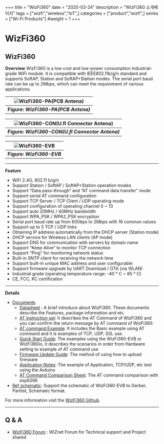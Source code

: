 +++
title = "WizFi360"
date = "2020-03-24"
description = "WizFi360 소개페이지"
tags = ["wizfi","wireless","IoT",]
categories = ["product","wizfi",]
series = ["Wi-Fi Products"]
#weight = 1
+++

# WizFi360

## **WizFi360**

**Overview**
WizFi360 is a low cost and low-power consumption industrial-grade WiFi module. It is compatible with IEEE802.11b/g/n standard and supports SoftAP, Station and SoftAP+Station modes. The serial port baud rate can be up to 2Mbps, which can meet the requirement of various applications.

| ![WizFi360-PA(PCB Antena)](https://wizwiki.net/wiki/lib/exe/fetch.php/products:wizfi360:wizfi360-pa.png?w=300&tok=a3ad79) |
| ------------------------------------------------------------------------------------------------------------------------- |
| **Figure:** ***WizFi360-PA(PCB Antena)***                                                                                 |

| ![WizFi360-CON(U.fl Connector Antena)](https://wizwiki.net/wiki/lib/exe/fetch.php/products:wizfi360:wizfi360-con.png?w=300&tok=186edc) |
| -------------------------------------------------------------------------------------------------------------------------------------- |
| **Figure:** ***WizFi360-CON(U.fl Connector Antena)***                                                                                  |

| ![WizFi360-EVB](https://wizwiki.net/wiki/lib/exe/fetch.php/products:wizfi360:wizfi360-evb.jpg?w=500&tok=565d89) |
| --------------------------------------------------------------------------------------------------------------- |
| **Figure:** ***WizFi360-EVB***                                                                                  |

----------

**Feature**

- WiFi 2.4G, 802.11 b/g/n
- Support Station / SoftAP / SoftAP+Station operation modes
- Support “Data pass-through” and “AT command data transfer” mode
- Support serial AT command configuration
- Support TCP Server / TCP Client / UDP operating mode
- Support configuration of operating channel 0 ~ 13
- Support auto 20MHz / 40MHz bandwidth
- Support WPA_PSK / WPA2_PSK encryption
- Serial port baud rate up from 600bps to 2Mbps with 16 common values
- Support up to 5 TCP / UDP links
- Obtaining IP address automatically from the DHCP server (Station mode)
- DHCP service for Wireless LAN clients (AP mode)
- Support DNS for communication with servers by domain name
- Support “Keep-Alive” to monitor TCP connection
- Support “Ping” for monitoring network status
- Built-in SNTP client for receiving the network time
- Support built-in unique MAC address and user configurable
- Support firmware upgrade by UART Download / OTA (via WLAN)
- Industrial grade (operating temperature range: -40 ° C ~ 85 ° C)
- CE, FCC, KC certification 
----------

**Details**

- [Documents](/wizfi/documents/)
    - [Datasheet](http://wizwiki.net/wiki/doku.php?id=products:wizfi360:wizfi360ds:start#datasheet) : A brief introduce about WizFi360. These documents describe the Features, package information and etc.
    - [AT Instruction set](http://wizwiki.net/wiki/doku.php?id=products:wizfi360:wizfi360ds:start#at_instruction_set): It describes the AT Command of WizFi360 and you can confirm the return message by AT command of WizFi360.
    - [AT command Example](http://wizwiki.net/wiki/doku.php?id=products:wizfi360:wizfi360ds:start#at_command_examples): It includes the Basic example using AT command and it is examples of TCP, UDP, SSL use.
    - [Quick Start Guide](http://wizwiki.net/wiki/doku.php?id=products:wizfi360:wizfi360ds:start#quick_start_guide): The examples using the WizFi360-EVB or WizFi360io, it describes the scenarios in order from Hardware setting to example of AT command use
    - [Firmware Update Guide](http://wizwiki.net/wiki/doku.php?id=products:wizfi360:wizfi360ds:start#firmware_update_guide): The method of using how to upload firmware
    - [Application Notes](http://wizwiki.net/wiki/doku.php?id=products:wizfi360:wizfi360ds:start#application_notes): The example of Application, TCP/UDP, etc test using the Arduino
    - [AT Command Comparison Sheet](http://wizwiki.net/wiki/doku.php?id=products:wizfi360:wizfi360ds:start#at_command_comparison_sheet): The AT command comparison with esp8266
- [Ref schematic](https://github.com/Wiznet/Hardware-Files-of-WIZnet/tree/master/07_WizFi_Module/WizFi360-EVB-Shield): Support the schematic of WizFi360-EVB to Gerber, Partlist, Schematic format.

For more information visit the [WizFi360 Github](https://github.com/WIZnet-WizFi360/Release).

----------
## **Q & A**
- [WizFi360 Forum](https://forum.wiznet.io/c/wifi-module/wizfi360) : WIZnet Forum for Technical support and Project shared
